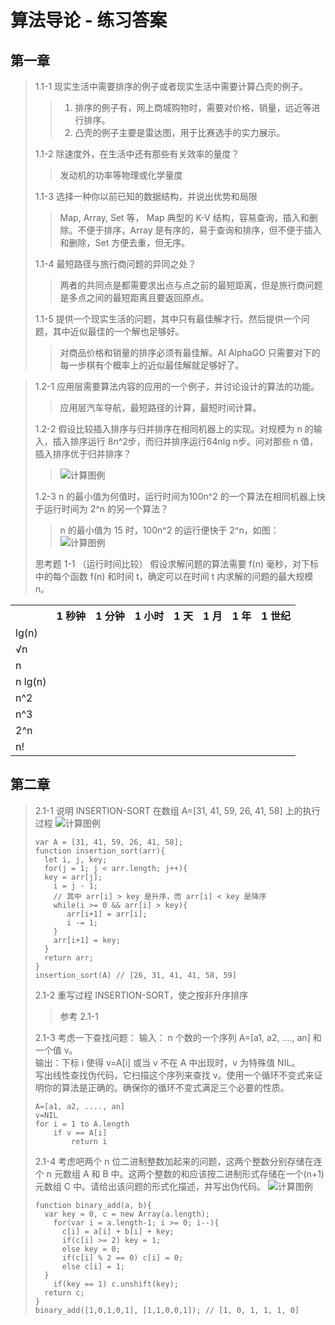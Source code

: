 # 算法导论 - 练习答案

## 第一章

> 1.1-1 现实生活中需要排序的例子或者现实生活中需要计算凸壳的例子。
> > 1. 排序的例子有，网上商城购物时，需要对价格，销量，远近等进行排序。
> > 2. 凸壳的例子主要是雷达图，用于比赛选手的实力展示。
> 
> 1.1-2 除速度外，在生活中还有那些有关效率的量度？
> > 发动机的功率等物理或化学量度
> 
> 1.1-3 选择一种你以前已知的数据结构，并说出优势和局限
> > Map, Array, Set 等， Map 典型的 K-V 结构，容易查询，插入和删除。不便于排序，Array 是有序的，易于查询和排序，但不便于插入和删除，Set 方便去重，但无序。
> 
> 1.1-4 最短路径与旅行商问题的异同之处？
> > 两者的共同点是都需要求出点与点之前的最短距离，但是旅行商问题是多点之间的最短距离且要返回原点。
> 
> 1.1-5 提供一个现实生活的问题，其中只有最佳解才行。然后提供一个问题，其中近似最佳的一个解也足够好。
> > 对商品价格和销量的排序必须有最佳解。AI AlphaGO 只需要对下的每一步棋有个概率上的近似最佳解就足够好了。

> 1.2-1 应用层需要算法内容的应用的一个例子，并讨论设计的算法的功能。
> > 应用层汽车导航，最短路径的计算，最短时间计算。
> 
> 1.2-2 假设比较插入排序与归并排序在相同机器上的实现。对规模为 n 的输入，插入排序运行 8n^2步，而归并排序运行64nlg n步。问对那些 n 值，插入排序优于归并排序？
> > ![计算图例](./images/Algorithms/1.2-2.jpg "计算图例")
> 
> 1.2-3 n 的最小值为何值时，运行时间为100n^2 的一个算法在相同机器上快于运行时间为 2^n 的另一个算法？
> > n 的最小值为 15 时，100n^2 的运行便快于 2^n，如图：
> > ![计算图例](./images/Algorithms/1.2-3.jpg "计算图例")
> 
> 思考题
> 1-1  （运行时间比较） 假设求解问题的算法需要 f(n) 毫秒，对下标中的每个函数 f(n) 和时间 t，确定可以在时间 t 内求解的问题的最大规模 n。

<table>
<tr>
<th></th>
<th> 1 秒钟 </th>
<th> 1 分钟 </th>
<th> 1 小时 </th>
<th> 1 天 </th>
<th> 1 月 </th>
<th> 1 年 </th>
<th> 1 世纪 </th>
</tr>
<tr>
<td> lg(n) </td>
<td></td>
<td></td>
<td></td>
<td></td>
<td></td>
<td></td>
<td></td>
</tr>
<tr>
<td> √n </td>
<td></td>
<td></td>
<td></td>
<td></td>
<td></td>
<td></td>
<td></td>
</tr>
<tr>
<td> n </td>
<td></td>
<td></td>
<td></td>
<td></td>
<td></td>
<td></td>
<td></td>
</tr>
<tr>
<td> n lg(n) </td>
<td></td>
<td></td>
<td></td>
<td></td>
<td></td>
<td></td>
<td></td>
</tr>
<tr>
<td> n^2 </td>
<td></td>
<td></td>
<td></td>
<td></td>
<td></td>
<td></td>
<td></td>
</tr>
<tr>
<td> n^3 </td>
<td></td>
<td></td>
<td></td>
<td></td>
<td></td>
<td></td>
<td></td>
</tr>
<tr>
<td> 2^n </td>
<td></td>
<td></td>
<td></td>
<td></td>
<td></td>
<td></td>
<td></td>
</tr>
<tr>
<td> n! </td>
<td></td>
<td></td>
<td></td>
<td></td>
<td></td>
<td></td>
<td></td>
</tr>
</table>

## 第二章
> 2.1-1 说明 INSERTION-SORT 在数组 A=[31, 41, 59, 26, 41, 58] 上的执行过程
> ![计算图例](./images/Algorithms/2.1-1.jpg "计算图例")
> ```
> var A = [31, 41, 59, 26, 41, 58];
> function insertion_sort(arr){
>   let i, j, key;
>   for(j = 1; j < arr.length; j++){
> 	key = arr[j];
>     i = j - 1;
>     // 其中 arr[i] > key 是升序，而 arr[i] < key 是降序
>     while(i >= 0 && arr[i] > key){
>        arr[i+1] = arr[i];
>        i -= 1;
>     }
>     arr[i+1] = key;
>   }
>   return arr;
> }
> insertion_sort(A) // [26, 31, 41, 41, 58, 59]
> ```
> 2.1-2 重写过程 INSERTION-SORT，使之按非升序排序
> > 参考 2.1-1
> 
> 2.1-3 考虑一下查找问题：
> 输入： n 个数的一个序列 A=[a1, a2, ...., an] 和一个值 v。  
> 输出：下标 i 使得 v=A[i] 或当 v 不在 A 中出现时，v 为特殊值 NIL。  
> 写出线性查找伪代码，它扫描这个序列来查找 v。使用一个循环不变式来证明你的算法是正确的。确保你的循环不变式满足三个必要的性质。  
> ```
> A=[a1, a2, ...., an]
> v=NIL
> for i = 1 to A.length
>     if v == A[i] 
>         return i
> ```
> 
> 2.1-4 考虑吧两个 n 位二进制整数加起来的问题，这两个整数分别存储在连个 n 元数组 A 和 B 中。这两个整数的和应该按二进制形式存储在一个(n+1)元数组 C 中。请给出该问题的形式化描述，并写出伪代码。
> ![计算图例](./images/Algorithms/2.1-4.jpg "计算图例")
> ```
> function binary_add(a, b){
> 	var key = 0, c = new Array(a.length);
>     for(var i = a.length-1; i >= 0; i--){
> 		c[i] = a[i] + b[i] + key;
> 		if(c[i] >= 2) key = 1;
> 		else key = 0;
> 		if(c[i] % 2 == 0) c[i] = 0;
> 		else c[i] = 1;
> 	}
>     if(key == 1) c.unshift(key);
> 	return c;
> }
> binary_add([1,0,1,0,1], [1,1,0,0,1]); // [1, 0, 1, 1, 1, 0]
> ```